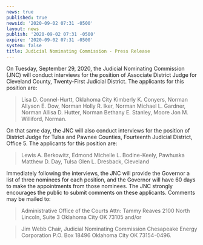 ```yaml
---
news: true
published: true
newsid: '2020-09-02 07:31 -0500'
layout: news
publish: '2020-09-02 07:31 -0500'
expire: '2020-09-02 07:31 -0500'
system: false
title: Judicial Nominating Commission - Press Release
---
```

On Tuesday, September 29, 2020, the Judicial Nominating Commission (JNC) will conduct interviews for the position of Associate District Judge for Cleveland County, Twenty-First Judicial District. The applicants for this position are:  

<blockquote>
Lisa D. Connel-Hurtt, Oklahoma City
Kimberly K. Conyers, Norman
Allyson E. Dow, Norman
Holly R. Iker, Norman
Michael L. Gardner, Norman
Allisa D. Hutter, Norman
Bethany E. Stanley, Moore
Jon M. Williford, Norman.
</blockquote>

On that same day, the JNC will also conduct interviews for the position of District Judge for Tulsa and Pawnee Counties, Fourteenth Judicial District, Office 5. The applicants for this position are:

<blockquote>
Lewis A. Berkowitz, Edmond
Michelle L. Bodine-Keely, Pawhuska
Matthew D. Day, Tulsa
Glen L. Dresback, Cleveland
</blockquote>

Immediately following the interviews, the JNC will provide the Governor a list of three nominees for each position, and the Governor will have 60 days to make the appointments from those nominees. The JNC strongly encourages the public to submit comments on these applicants. Comments may be mailed to:  

<blockquote>
Administrative Office of the Courts
Attn: Tammy Reaves
2100 North Lincoln, Suite 3
Oklahoma City OK 73105 and/or
</blockquote>
<blockquote>
Jim Webb
Chair, Judicial Nominating Commission
Chesapeake Energy Corporation
P.O. Box 18496
Oklahoma City OK 73154-0496.
</blockquote>
